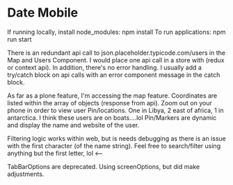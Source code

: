 # Date Mobile

If running locally, install node_modules: npm install
To run applications: npm run start

There is an redundant api call to json.placeholder.typicode.com/users in the Map and Users Component.  I would place one api call in a store with (redux or context api). In addition, there's no error handling. I usually add a try/catch block on api calls with an error component message in the catch block.

As far as a plone feature, I'm accessing the map feature. Coordinates are listed within the array of objects (response from api). Zoom out on your phone in order to view user Pin/locations. One in Libya, 2 east of africa, 1 in antarctica.  I think these users 
are on boats....lol Pin/Markers are dynamic and display the name and website of the user.

Filtering logic works within web, but is needs debugging as there is an issue with the first character (of the name string). Feel free to search/filter using anything but the first letter, lol <--

TabBarOptions are deprecated.  Using screenOptions, but did make adjustments.  


